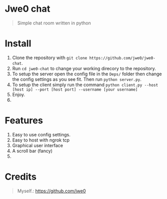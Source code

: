 # Jwe0 chat
> Simple chat room written in python

# Install
1. Clone the repository with `git clone https://github.com/jwe0/jwe0-chat`.
2. Run `cd jwe0-chat` to change your working direcory to the repository.
3. To setup the server open the config file in the `Deps/` folder then change the config settings as you see fit. Then run `python server.py`.
4. To setup the client simply run the command `python client.py --host [host ip] --port [host port] --username [your username]`
5. Enjoy.
6. 
# Features
1. Easy to use config settings.
2. Easy to host with ngrok tcp
3. Graphical user interface
4. A scroll bar (fancy)
5. 

# Credits
> Myself.: https://github.com/jwe0
